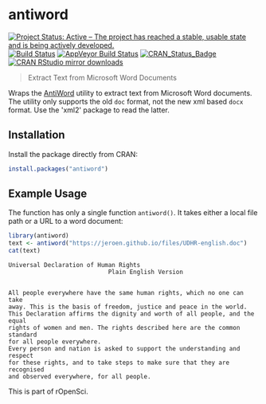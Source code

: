 # antiword

[![Project Status: Active – The project has reached a stable, usable state and is being actively developed.](http://www.repostatus.org/badges/latest/active.svg)](http://www.repostatus.org/#active)
[![Build Status](https://travis-ci.org/ropensci/antiword.svg?branch=master)](https://travis-ci.org/ropensci/antiword)
[![AppVeyor Build Status](https://ci.appveyor.com/api/projects/status/github/ropensci/antiword?branch=master&svg=true)](https://ci.appveyor.com/project/jeroen/antiword)
[![CRAN_Status_Badge](http://www.r-pkg.org/badges/version/antiword)](http://cran.r-project.org/package=antiword)
[![CRAN RStudio mirror downloads](http://cranlogs.r-pkg.org/badges/antiword)](http://cran.r-project.org/web/packages/antiword/index.html)

> Extract Text from Microsoft Word Documents

Wraps the [AntiWord](http://www.winfield.demon.nl/) utility to extract text from 
Microsoft Word documents. The utility only supports the old `doc` format, not the 
new xml based `docx` format. Use the 'xml2' package to read the latter.

## Installation

Install the package directly from CRAN:

```r
install.packages("antiword")
```

## Example Usage

The function has only a single function `antiword()`. It takes either a local 
file path or a URL to a word document:

```r
library(antiword)
text <- antiword("https://jeroen.github.io/files/UDHR-english.doc")
cat(text)
```

```
Universal Declaration of Human Rights
                            Plain English Version

 
All people everywhere have the same human rights, which no one can take
away. This is the basis of freedom, justice and peace in the world.
This Declaration affirms the dignity and worth of all people, and the equal
rights of women and men. The rights described here are the common standard
for all people everywhere.
Every person and nation is asked to support the understanding and respect
for these rights, and to take steps to make sure that they are recognised
and observed everywhere, for all people.
```

This is part of rOpenSci.
